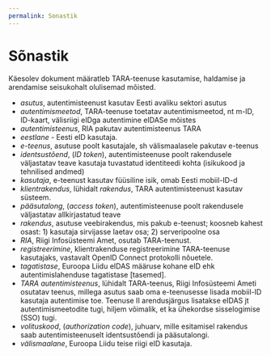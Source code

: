 ```yaml
---
permalink: Sonastik
---
```


# Sõnastik

Käesolev dokument määratleb TARA-teenuse kasutamise, haldamise ja arendamise seisukohalt olulisemad mõisted.

- _asutus_, autentimisteenust kasutav Eesti avaliku sektori asutus
- _autentimismeetod_, TARA-teenuse toetatav autentimismeetod, nt m-ID, ID-kaart, välisriigi eIDga autentimine eIDASe mõistes
- _autentimisteenus_, RIA pakutav autentimisteenus TARA
- _eestlane_ - Eesti eID kasutaja.
- _e-teenus_, asutuse poolt kasutajale, sh välismaalasele pakutav e-teenus
- _identsustõend_, (_ID token_), autentimisteenuse poolt rakendusele väljastatav teave kasutaja tuvastatud identiteedi kohta (isikukood ja tehnilised andmed)
- _kasutaja_, e-teenust kasutav füüsiline isik, omab Eesti mobiil-ID-d
- _klientrakendus_, lühidalt _rakendus_, TARA autentimisteenust kasutav süsteem.
- _pääsutalong_, (_access token_), autentimisteenuse poolt rakendusele väljastatav allkirjastatud teave
- _rakendus_, asutuse veebirakendus, mis pakub e-teenust; koosneb kahest osast: 1) kasutaja sirvijasse laetav osa; 2) serveripoolne osa
- _RIA_, Riigi Infosüsteemi Amet, osutab TARA-teenust.
- _registreerimine_, klientrakenduse registreerimine TARA-teenuse kasutajaks, vastavalt OpenID Connect protokolli nõuetele.
- _tagatistase_, Euroopa Liidu eIDAS määruse kohane eID ehk autentimislahenduse tagatistase [tasemed].
- _TARA autentimisteenus_, lühidalt TARA-teenus, Riigi Infosüsteemi Ameti  osutatav teenus, millega asutus saab oma e-teenusesse lisada mobiil-ID kasutaja autentimise toe. Teenuse II arendusjärgus lisatakse eIDAS jt autentimismeetodite tugi, hiljem võimalik, et ka ühekordse sisselogimise (SSO) tugi.
- _volituskood_, (_authorization code_), juhuarv, mille esitamisel rakendus saab autentimisteenuselt identsustõendi ja pääsutalongi.
- _välismaalane_, Euroopa Liidu teise riigi eID kasutaja.
